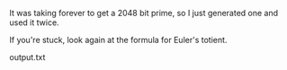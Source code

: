It was taking forever to get a 2048 bit prime, so I just generated one and used it twice.

If you're stuck, look again at the formula for Euler's totient.

output.txt